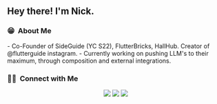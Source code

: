 <h2> Hey there! I'm Nick.</h2>

<h3> 😁 &nbsp;About Me </h3>
- Co-Founder of SideGuide (YC S22), FlutterBricks, HallHub. Creator of @flutterguide instagram.
- Currently working on pushing LLM's to their maximum, through composition and external integrations.



<h3> 🤝🏻 &nbsp;Connect with Me </h3>

<p align="center">
<a href="https://sideguide.dev"><img src="https://img.shields.io/badge/-SideGuide website-3423A6?style=flat-square&logo=Google-Chrome&logoColor=white"/></a>
<a href="https://linkedin.com/in/nicolas-silberstein-camara"><img src="https://img.shields.io/badge/-Nick-0077B5?style=flat-square&logo=Linkedin&logoColor=white"/></a>
<a href="mailto:nick@sideguide.dev"><img src="https://img.shields.io/badge/-nick@sideguide.dev-D14836?style=flat-square&logo=Gmail&logoColor=white"/></a>
</p>
